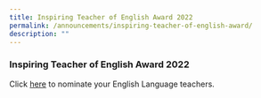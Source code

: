 ```yaml
---
title: Inspiring Teacher of English Award 2022
permalink: /announcements/inspiring-teacher-of-english-award/
description: ""
---
```

### Inspiring Teacher of English Award 2022

Click [here](https://www.languagecouncils.sg/goodenglish/inspiring-teacher-of-english-award/nomination-information) to nominate your English Language teachers.